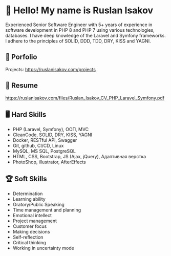 # 👋 Hello! My name is Ruslan Isakov
Experienced Senior Software Engineer with 5+ years of experience in software development in PHP 8 and PHP 7 using various technologies, databases. I have deep knowledge of the Laravel and Symfony frameworks. I adhere to the principles of SOLID, DDD, TDD, DRY, KISS and YAGNI.

## 💼 Porfolio
Projects: https://ruslanisakov.com/projects

## 📄 Resume
https://ruslanisakov.com/files/Ruslan_Isakov_CV_PHP_Laravel_Symfony.pdf

## 🖥 Hard Skills
* PHP (Laravel, Symfony), ООП, MVC
* CleanCode, SOLID, DRY, KISS, YAGNI
* Docker, RESTful API, Swagger
* Git, github, CI/CD, Linux
* MySQL, MS SQL, PostgreSQL 
* HTML, CSS, Bootstrap, JS (Ajax, jQuery), Адаптивная верстка
* PhotoShop, illustrator, AfterEffects


## 🏆 Soft Skills
* Determination
* Learning ability
* Oratory/Public Speaking
* Time management and planning
* Emotional intellect
* Project management
* Customer focus
* Making decisions
* Self-reflection
* Critical thinking
* Working in uncertainty mode

